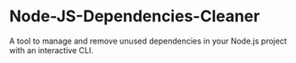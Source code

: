 # Node-JS-Dependencies-Cleaner
A tool to manage and remove unused dependencies in your Node.js project with an interactive CLI.
